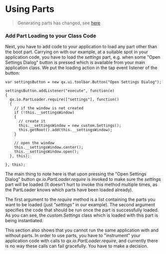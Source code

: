 Using Parts
===========

> Generating parts has changed, see [here](../configuration/compile.md#parts)


### Add Part Loading to your Class Code

Next, you have to add code to your application to load any part other than the
boot part. Carrying on with our example, at a suitable spot in your application
code, you have to load the *settings* part, e.g. when some "Open Settings
Dialog" button is pressed which is available from your main application class.
We put the loading action in the tap event listener of the button:

    var settingsButton = new qx.ui.toolbar.Button("Open Settings Dialog");

    settingsButton.addListener("execute", function(e)
    {
      qx.io.PartLoader.require(["settings"], function()
      {
        // if the window is not created
        if (!this.__settingsWindow)
        {
          // create it
          this.__settingsWindow = new custom.Settings();
          this.getRoot().add(this.__settingsWindow);
        }

        // open the window
        this.__settingsWindow.center();
        this.__settingsWindow.open();
      }, this);

    }, this);

The main thing to note here is that upon pressing the "Open Settings Dialog"
button *qx.io.PartLoader.require* is invoked to make sure the *settings* part
will be loaded (It doesn't hurt to invoke this method multiple times, as the
PartLoader knows which parts have been loaded already).

The first argument to the *require* method is a list containing the parts you
want to be loaded (just *"settings"* in our example). The second argument
specifies the code that should be run once the part is successfully loaded. As
you can see, the *custom.Settings* class which is loaded with this part is being
instantiated.

This section also shows that you cannot run the same application with and
without parts. In order to use parts, you have to "instrument" your application
code with calls to *qx.io.PartLoader.require*, and currently there is no way
these calls can fail gracefully. You have to make a decision.

